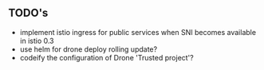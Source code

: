 ## TODO's

* implement istio ingress for public services when SNI becomes available in istio 0.3
* use helm for drone deploy rolling update?
* codeify the configuration of Drone 'Trusted project'?

